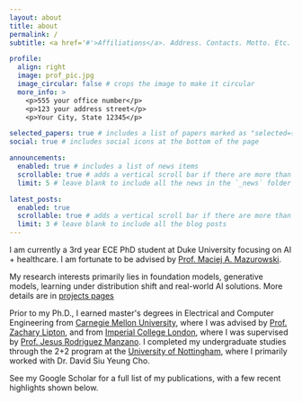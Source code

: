 ```yaml
---
layout: about
title: about
permalink: /
subtitle: <a href='#'>Affiliations</a>. Address. Contacts. Motto. Etc.

profile:
  align: right
  image: prof_pic.jpg
  image_circular: false # crops the image to make it circular
  more_info: >
    <p>555 your office number</p>
    <p>123 your address street</p>
    <p>Your City, State 12345</p>

selected_papers: true # includes a list of papers marked as "selected={true}"
social: true # includes social icons at the bottom of the page

announcements:
  enabled: true # includes a list of news items
  scrollable: true # adds a vertical scroll bar if there are more than 3 news items
  limit: 5 # leave blank to include all the news in the `_news` folder

latest_posts:
  enabled: true
  scrollable: true # adds a vertical scroll bar if there are more than 3 new posts items
  limit: 3 # leave blank to include all the blog posts
---
```


I am currently a 3rd year ECE PhD student at Duke University focusing on AI + healthcare. I am fortunate to be advised by [Prof. Maciej A. Mazurowski](https://sites.duke.edu/mazurowski/).

My research interests primarily lies in foundation models, generative models, learning under distribution shift and real-world AI solutions. More details are in <a href="{{ '/projects/' | relative_url }}">projects pages</a>

Prior to my Ph.D., I earned master's degrees in Electrical and Computer Engineering from [Carnegie Mellon University](https://www.cmu.edu/), where I was advised by [Prof. Zachary Lipton](https://www.zacharylipton.com/), and from [Imperial College London](https://www.imperial.ac.uk/), where I was supervised by [Prof. Jesus Rodriguez Manzano](https://profiles.imperial.ac.uk/j.rodriguez-manzano). I completed my undergraduate studies through the 2+2 program at the [University of Nottingham](https://www.nottingham.ac.uk/), where I primarily worked with Dr. David Siu Yeung Cho.

See my Google Scholar for a full list of my publications, with a few recent highlights shown below.
